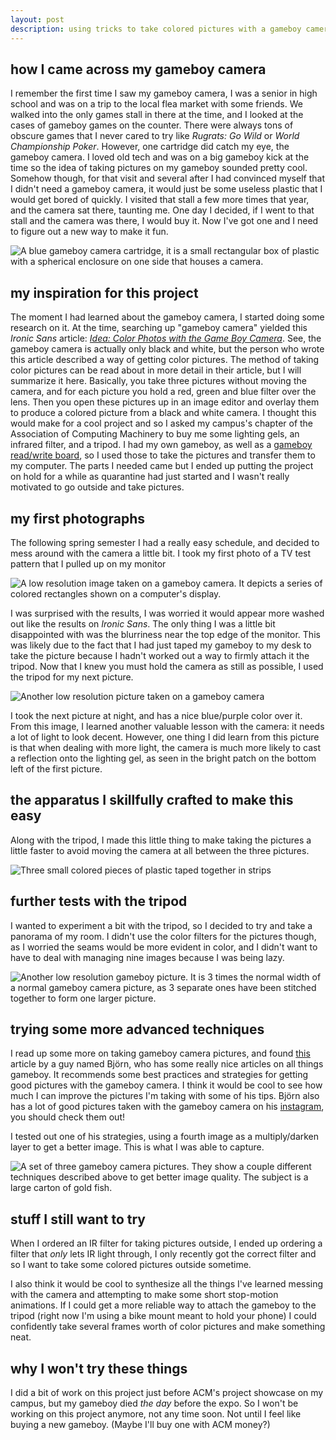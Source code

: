 ```yaml
---
layout: post
description: using tricks to take colored pictures with a gameboy camera
---
```


## how I came across my gameboy camera
I remember the first time I saw my gameboy camera, I was a senior in high school and was on a trip to the local flea market with some friends. We walked into the only games stall in there at the time, and I looked at the cases of gameboy games on the counter. There were always tons of obscure games that I never cared to try like _Rugrats: Go Wild_ or _World Championship Poker_. However, one cartridge did catch my eye, the gameboy camera. I loved old tech and was on a big gameboy kick at the time so the idea of taking pictures on my gameboy sounded pretty cool. Somehow though, for that visit and several after I had convinced myself that I didn't need a gameboy camera, it would just be some useless plastic that I would get bored of quickly. I visited that stall a few more times that year, and the camera sat there, taunting me. One day I decided, if I went to that stall and the camera was there, I would buy it. Now I've got one and I need to figure out a new way to make it fun.

![A blue gameboy camera cartridge, it is a small rectangular box of plastic with a spherical enclosure on one side that houses a camera.](/assets/gbcamera0.webp "a gameboy camera")

## my inspiration for this project
The moment I had learned about the gameboy camera, I started doing some research on it. At the time, searching up "gameboy camera" yielded this _Ironic Sans_ article: [_Idea: Color Photos with the Game Boy Camera_](http://ironicsans.com/2007/09/idea_color_photos_with_the_gam.html). See, the gameboy camera is actually only black and white, but the person who wrote this article described a way of getting color pictures. The method of taking color pictures can be read about in more detail in their article, but I will summarize it here. Basically, you take three pictures without moving the camera, and for each picture you hold a red, green and blue filter over the lens. Then you open these pictures up in an image editor and overlay them to produce a colored picture from a black and white camera. I thought this would make for a cool project and so I asked my campus's chapter of the Association of Computing Machinery to buy me some lighting gels, an infrared filter, and a tripod. I had my own gameboy, as well as a [gameboy read/write board](https://shop.insidegadgets.com/product/gbxcart-rw/), so I used those to take the pictures and transfer them to my computer. The parts I needed came but I ended up putting the project on hold for a while as quarantine had just started and I wasn't really motivated to go outside and take pictures.


## my first photographs
The following spring semester I had a really easy schedule, and decided to mess around with the camera a little bit. I took my first photo of a TV test pattern that I pulled up on my monitor

![A low resolution image taken on a gameboy camera. It depicts a series of colored rectangles shown on a computer's display.](/assets/gbcamera1.webp "first colored gameboy camera pic")

I was surprised with the results, I was worried it would appear more washed out like the results on _Ironic Sans_. The only thing I was a little bit disappointed with was the blurriness near the top edge of the monitor. This was likely due to the fact that I had just taped my gameboy to my desk to take the picture because I hadn't worked out a way to firmly attach it the tripod. Now that I knew you must hold the camera as still as possible, I used the tripod for my next picture.

![Another low resolution picture taken on a gameboy camera](/assets/gbcamera2.webp "second gameboy camera pic")

I took the next picture at night, and has a nice blue/purple color over it. From this image, I learned another valuable lesson with the camera: it needs a lot of light to look decent. However, one thing I did learn from this picture is that when dealing with more light, the camera is much more likely to cast a reflection onto the lighting gel, as seen in the bright patch on the bottom left of the first picture.

## the apparatus I skillfully crafted to make this easy
Along with the tripod, I made this little thing to make taking the pictures a little faster to avoid moving the camera at all between the three pictures.

![Three small colored pieces of plastic taped together in strips](/assets/gbcamera9.webp "The super complicated gameboy camera photograph colorizing device")

## further tests with the tripod
I wanted to experiment a bit with the tripod, so I decided to try and take a panorama of my room. I didn't use the color filters for the pictures though, as I worried the seams would be more evident in color, and I didn't want to have to deal with managing nine images because I was being lazy.

![Another low resolution gameboy picture. It is 3 times the normal width of a normal gameboy camera picture, as 3 separate ones have been stitched together to form one larger picture.](/assets/gbcamera3.webp "panoramic gameboy pic")

## trying some more advanced techniques
I read up some more on taking gameboy camera pictures, and found [this](https://gameboymaniac.com/how-to-make-real-color-photos-with-your-game-boy-camera/) article by a guy named Björn, who has some really nice articles on all things gameboy. It recommends some best practices and strategies for getting good pictures with the gameboy camera. I think it would be cool to see how much I can improve the pictures I'm taking with some of his tips. Björn also has a lot of good pictures taken with the gameboy camera on his [instagram](https://www.instagram.com/gameboycameramaniac/), you should check them out!

I tested out one of his strategies, using a fourth image as a multiply/darken layer to get a better image. This is what I was able to capture.

![A set of three gameboy camera pictures. They show a couple different techniques described above to get better image quality. The subject is a large carton of gold fish.](/assets/gbcamera10.webp "Testing Björn's methods")

## stuff I still want to try

When I ordered an IR filter for taking pictures outside, I ended up ordering a filter that _only_ lets IR light through, I only recently got the correct filter and so I want to take some colored pictures outside sometime.

I also think it would be cool to synthesize all the things I've learned messing with the camera and attempting to make some short stop-motion animations. If I could get a more reliable way to attach the gameboy to the tripod (right now I'm using a bike mount meant to hold your phone) I could confidently take several frames worth of color pictures and make something neat.

## why I won't try these things
I did a bit of work on this project just before ACM's project showcase on my campus, but my gameboy died _the day_ before the expo. So I won't be working on this project anymore, not any time soon. Not until I feel like buying a new gameboy. (Maybe I'll buy one with ACM money?)